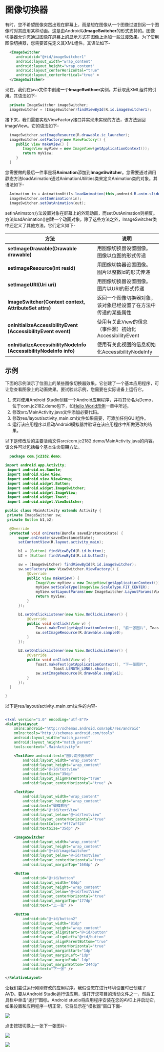 # 图像切换器
  
  有时，您不希望图像突然出现在屏幕上，而是想在图像从一个图像过渡到另一个图像时对其应用某种动画。这是由Android以**ImageSwitcher**的形式支持的。图像切换器允许您通过图像在屏幕上的显示方式在图像上添加一些过渡效果。为了使用图像切换器，您需要首先定义其XML组件。其语法如下-
  
```xml
  <ImageSwitcher
     android:id="@+id/imageSwitcher1"
     android:layout_width="wrap_content"
     android:layout_height="wrap_content"
     android:layout_centerHorizontal="true"
     android:layout_centerVertical="true" >
  </ImageSwitcher>
```
  
  
  
  现在，我们在java文件中创建一个**ImageSwithcer**实例，并获取此XML组件的引用。其语法如下-
  
```java
  private ImageSwitcher imageSwitcher;
  imageSwitcher = (ImageSwitcher)findViewById(R.id.imageSwitcher1);
```
  
  
  
  接下来，我们需要实现ViewFactory接口并实现未实现的方法，该方法返回imageView。它的语法如下-
  
```java
  imageSwitcher.setImageResource(R.drawable.ic_launcher);
  imageSwitcher.setFactory(new ViewFactory() {
     public View makeView() {
        ImageView myView = new ImageView(getApplicationContext());
        return myView;
     }
  }
```
  
  
  
  您需要做的最后一件事是将**Animation**添加到**ImageSwitcher**。您需要通过调用静态方法loadAnimation通过AnimationUtilities类来定义Animation类的对象。其语法如下-
  
```java
  Animation in = AnimationUtils.loadAnimation(this,android.R.anim.slide_in_left);
  imageSwitcher.setInAnimation(in);
  imageSwitcher.setOutAnimation(out);   
```
  
  
  
  setInAnimaton方法设置对象在屏幕上的外观动画，而setOutAnimation则相反。方法loadAnimation()创建一个动画对象。除了这些方法之外，ImageSwitcher类中还定义了其他方法。它们定义如下-
  
  | 方法                                                               | 说明                                                           |
  | ------------------------------------------------------------------ | -------------------------------------------------------------- |
  | **setImageDrawable(Drawable drawable)**                            | 用图像切换器设置图像。 图像以位图的形式传递                    |
  | **setImageResource(int resid)**                                    | 用图像切换器设置图像。 图片以整数id的形式传递                  |
  | **setImageURI(Uri uri)**                                           | 用图像切换器设置图像。 图片以URI的形式传递                     |
  | **ImageSwitcher(Context context, AttributeSet attrs)**             | 返回一个图像切换器对象，该对象已经设置了在方法中传递的某些属性 |
  | **onInitializeAccessibilityEvent (AccessibilityEvent event)**      | 使用有关此View的信息（事件源）初始化AccessibilityEvent         |
  | **onInitializeAccessibilityNodeInfo (AccessibilityNodeInfo info)** | 使用有关此视图的信息初始化AccessibilityNodeInfy                |


  
  ## 示例
  
  下面的示例演示了位图上的某些图像切换器效果。它创建了一个基本应用程序，可让您查看图像上的动画效果。要试验此示例，您需要在实际设备上运行它。
  
  1. 您将使用Android Studio创建一个Android应用程序，并将其命名为Demo，位于com.jc2182.demo包下，如[Hello World示例](https://www.jc2182.com/andriod/android-hello-world.html)一章中所述。
  2. 修改src/MainActivity.java文件添加必要代码。
  3. 修改res/layout/activity_main.xml文件如果需要，可添加任何GUI组件。
  4. 运行该应用程序以启动Android模拟器并验证在该应用程序中所做更改的结果。
  
  以下是修改后的主要活动文件src/com.jc2182.demo/MainActivity.java的内容。该文件可以包括每个基本生命周期方法。
  
```java
  package com.jc2182.demo;

import android.app.Activity;
 import android.os.Bundle;
 import android.view.View;
 import android.view.ViewGroup;
 import android.widget.Button;
 import android.widget.ImageSwitcher;
 import android.widget.ImageView;
 import android.widget.Toast;
 import android.widget.ViewSwitcher;

public class MainActivity extends Activity {
 private ImageSwitcher sw;
 private Button b1,b2;

  @Override
  protected void onCreate(Bundle savedInstanceState) {
      super.onCreate(savedInstanceState);
      setContentView(R.layout.activity_main);

      b1 = (Button) findViewById(R.id.button);
      b2 = (Button) findViewById(R.id.button2);

      sw = (ImageSwitcher) findViewById(R.id.imageSwitcher);
      sw.setFactory(new ViewSwitcher.ViewFactory() {
          @Override
          public View makeView() {
              ImageView myView = new ImageView(getApplicationContext());
              myView.setScaleType(ImageView.ScaleType.FIT_CENTER);
              myView.setLayoutParams(new ImageSwitcher.LayoutParams(ViewGroup.LayoutParams.WRAP_CONTENT, ViewGroup.LayoutParams.WRAP_CONTENT));
              return myView;
          }
      });

      b1.setOnClickListener(new View.OnClickListener() {
          @Override
          public void onClick(View v) {
              Toast.makeText(getApplicationContext(), "前一张图片", Toast.LENGTH_LONG).show();
              sw.setImageResource(R.drawable.sample0);
          }
      });

      b2.setOnClickListener(new View.OnClickListener() {
          @Override
          public void onClick(View v) {
              Toast.makeText(getApplicationContext(), "下一张图片",
                      Toast.LENGTH_LONG).show();
              sw.setImageResource(R.drawable.sample1);
          }
      });
  }

}

```


以下是res/layout/activity_main.xml文件的内容-

```xml

<?xml version="1.0" encoding="utf-8"?>
<RelativeLayout
    xmlns:android="http://schemas.android.com/apk/res/android"
    xmlns:tools="http://schemas.android.com/tools"
    android:layout_width="match_parent"
    android:layout_height="match_parent"
    tools:context=".MainActivity">

    <TextView android:text="图片切换器示例"
        android:layout_width="wrap_content"
        android:layout_height="wrap_content"
        android:id="@+id/textview"
        android:textSize="35dp"
        android:layout_alignParentTop="true"
        android:layout_centerHorizontal="true" />

    <TextView
        android:layout_width="wrap_content"
        android:layout_height="wrap_content"
        android:text="蝴蝶教程"
        android:id="@+id/textView"
        android:layout_below="@+id/textview"
        android:layout_centerHorizontal="true"
        android:textColor="#ff7aff24"
        android:textSize="35dp" />

    <ImageSwitcher
        android:layout_width="wrap_content"
        android:layout_height="wrap_content"
        android:id="@+id/imageSwitcher"
        android:layout_below="@+id/textView"
        android:layout_centerHorizontal="true"
        android:layout_marginTop="168dp" />

    <Button
        android:id="@+id/button"
        android:layout_width="84dp"
        android:layout_height="wrap_content"
        android:layout_below="@+id/textView"
        android:layout_centerHorizontal="true"
        android:layout_marginTop="177dp"
        android:text="上一张" />

    <Button
        android:id="@+id/button2"
        android:layout_width="81dp"
        android:layout_height="wrap_content"
        android:layout_alignStart="@+id/button"
        android:layout_alignLeft="@+id/button"
        android:layout_alignParentBottom="true"
        android:layout_centerHorizontal="true"
        android:layout_marginStart="1dp"
        android:layout_marginLeft="1dp"
        android:layout_marginEnd="-1dp"
        android:layout_marginBottom="244dp"
        android:text="下一张" />

</RelativeLayout>
```



让我们尝试运行刚刚修改的应用程序。我假设您在进行环境设置时已创建了AVD。要从Android Studio运行该应用，请打开您项目的活动文件之一，然后工具栏中单击“运行”图标。Android studio将应用程序安装在您的AVD上并启动它，如果设置和应用程序一切正常，它将显示在“模拟器”窗口下面-

![](https://www.jc2182.com/images/android/imageswitcher1.png)

点击按钮切换上一张下一张图片-

![](https://www.jc2182.com/images/android/imageswitcher2.png)

![](https://www.jc2182.com/images/android/imageswitcher3.png)